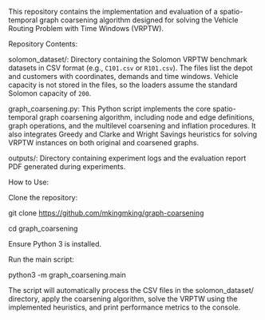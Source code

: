 This repository contains the implementation and evaluation of a spatio-temporal graph coarsening algorithm designed for solving the Vehicle Routing Problem with Time Windows (VRPTW).

Repository Contents:

solomon_dataset/: Directory containing the Solomon VRPTW benchmark datasets in CSV format (e.g., ``C101.csv`` or ``R101.csv``).  The files list the depot and customers with coordinates, demands and time windows.  Vehicle capacity is not stored in the files, so the loaders assume the standard Solomon capacity of ``200``.

graph_coarsening.py: This Python script implements the core spatio-temporal graph coarsening algorithm, including node and edge definitions, graph operations, and the multilevel coarsening and inflation procedures. It also integrates Greedy and Clarke and Wright Savings heuristics for solving VRPTW instances on both original and coarsened graphs.

outputs/: Directory containing experiment logs and the evaluation report PDF generated during experiments.

How to Use:

Clone the repository:


git clone https://github.com/mkingmking/graph-coarsening

cd graph_coarsening

Ensure Python 3 is installed.

Run the main script:



python3 -m graph_coarsening.main   

The script will automatically process the CSV files in the solomon_dataset/ directory, apply the coarsening algorithm, solve the VRPTW using the implemented heuristics, and print performance metrics to the console.




